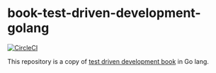 # book-test-driven-development-golang

[![CircleCI](https://circleci.com/gh/bryutus/book-test-driven-development-golang/tree/master.svg?style=shield)](https://circleci.com/gh/bryutus/book-test-driven-development-golang/tree/master)

This repository is a copy of [test driven development book](https://www.amazon.co.jp/dp/4274217884) in Go lang.

